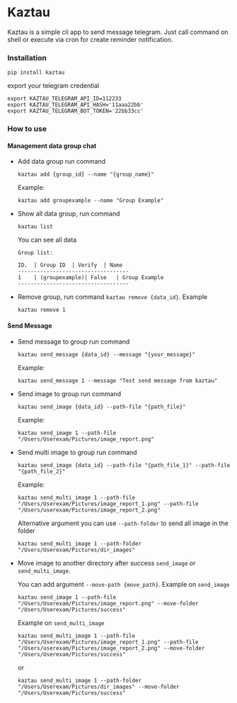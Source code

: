 # Kaztau

Kaztau is a simple cli app to send message telegram. Just call command on shell or execute via cron for create reminder notification.

### Installation
```shell
pip install kaztau
```
export your telegram credential
```shell
export KAZTAU_TELEGRAM_API_ID=112233
export KAZTAU_TELEGRAM_API_HASH='11aaa22bb'
export KAZTAU_TELEGRAM_BOT_TOKEN='22bb33cc'
```

### How to use
#### Management data group chat
- Add data group run command 
  ```shell
  kaztau add {group_id} --name "{group_name}"
  ```
  Example:
  ```shell
  kaztau add groupexample --name "Group Example" 
  ```
- Show all data group, run command
  ```shell
  kaztau list
  ```
  You can see all data
  ```shell
  Group list:

  ID.  | Group ID  | Verify  | Name  
  -----------------------------------
  1    | (groupexample)| False   | Group Example
  -----------------------------------
  ```
- Remove group, run command `kaztau remove {data_id}`. Example
  ```shell
  kaztau remove 1
  ```

#### Send Message
- Send message to group run command 
  ```shell
  kaztau send_message {data_id} --message "{your_message}"
  ````
  Example:
  ```shell
  kaztau send_message 1 --message "Test send message from kaztau"
  ```
- Send image to group run command 
  ```shell
  kaztau send_image {data_id} --path-file "{path_file}"
  ```
  Example:
  ```shell
  kaztau send_image 1 --path-file "/Users/Userexam/Pictures/image_report.png"
  ```
- Send multi image to group run command 
  ```shell
  kaztau send_image {data_id} --path-file "{path_file_1}" --path-file "{path_file_2}"
  ```
  Example:
  ```shell
  kaztau send_multi_image 1 --path-file "/Users/Userexam/Pictures/image_report_1.png" --path-file "/Users/userexam/Pictures/image_report_2.png"
  ```
  Alternative argument you can use `--path-folder` to send all image in the folder
  ```shell
  kaztau send_multi_image 1 --path-folder "/Users/Userexam/Pictures/dir_images"
  ```
- Move image to another directory after success `send_image` or `send_multi_image`. 
  
  You can add argument `--move-path {move_path}`. Example on `send_image`
  ```shell
  kaztau send_image 1 --path-file "/Users/Userexam/Pictures/image_report.png" --move-folder "/Users/Userexam/Pictures/success"
  ```
  Example on `send_multi_image`
  ```shell
  kaztau send_multi_image 1 --path-file "/Users/Userexam/Pictures/image_report_1.png" --path-file "/Users/userexam/Pictures/image_report_2.png" --move-folder "/Users/Userexam/Pictures/success"
  ```
  or 
  ```shell
  kaztau send_multi_image 1 --path-folder "/Users/Userexam/Pictures/dir_images" --move-folder "/Users/Userexam/Pictures/success"
  ```